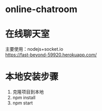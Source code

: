 # online-chatroom
# 在线聊天室
主要使用：nodejs+socket.io  
https://fast-beyond-59920.herokuapp.com/

# 本地安装步骤
1. 克隆项目到本地
2. npm install
3. npm start
